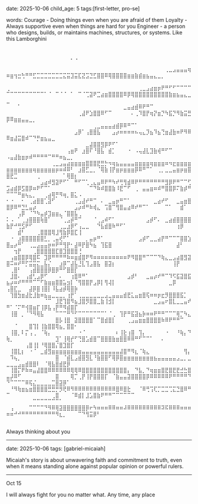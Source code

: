 date: 2025-10-06
child_age: 5
tags:[first-letter, pro-se]


words:
Courage - Doing things even when you are afraid of them
Loyalty - Always supportive even when things are hard for you
Engineer - a person who designs, builds, or maintains machines, structures, or systems. Like this Lamborghini


⠀⠀⠀⠀⠀⠀⠀⠀⠀⠀⠀⠀⠀⠀⠀⠀⠀⠀⠀⠀⠀⠀⠀⠀⠀⠀⠀⠀⠀⠀⠀⠀⠀⠀⠀⠀⠀⠀⠀⠀⠀⠀⠀⠀⠀⠀⠀⠀⠀⠀⠀⠀⠀⠀⠀⠀⠀⠀⠀⠀⠀⠀⠀⠀⠀⠀⡀⢀⠀⠀⠀⠀⠀⠀⠀⠀⠀⠀⠀⠀⠀⠀⠀⠀⠀⠀⠀⠀⠀⠀⠀⠀⠀⠀⠀⠀⠀⠀⠀⠀⠀⠀⠀⠀⠀⠀⠀⠀⠀⠀⠀⠀⠀⠀⠀⠀⠀⠀
⠀⠀⠀⠀⠀⠀⠀⠀⠀⠀⠀⠀⠀⠀⠀⠀⠀⠀⠀⠀⠀⠀⠀⠀⠀⠀⠀⠀⠀⠀⠀⠀⠀⠀⠀⠀⠀⠀⠀⠀⠀⠀⢀⣀⣠⣤⣤⣤⢶⠶⣶⢲⣒⢓⠛⠛⣋⣉⣉⣉⣉⣉⣉⣉⣍⣭⣹⣭⣏⣝⣩⣙⣋⣿⣿⠿⢿⣿⣿⣿⣿⣶⣶⣷⣾⣶⣦⣤⣄⣀⡀⠀⠀⠀⠀⠀⠀⠀⠀⠀⠀⠀⠀⠀⠀⠀⠀⠀⠀⠀⠀⠀⠀⠀⠀⠀⠀⠀
⢀⠀⠀⠀⠀⠀⠀⠀⠀⠀⠀⠀⠀⠀⠀⠀⠀⠀⠀⠀⠀⠀⠀⠀⠀⠀⠀⠀⠀⠀⠀⠀⠀⠀⠀⢀⣀⣠⣴⣶⡶⠟⠛⠋⠋⠉⠉⠉⠉⠉⠉⠉⠉⠉⠉⠉⠉⠉⠉⠁⠈⠀⠉⠈⠈⠀⠁⠀⠉⠈⢉⣽⠟⣉⣴⣶⣿⣿⣿⣿⠿⡿⢿⣿⣿⣿⣿⣿⣿⣿⣿⣿⣷⣶⣦⣤⣄⣀⣀⠀⠀⠀⠀⠀⠀⠀⠀⠀⠀⠀⠀⠀⠀⠀⠀⠀⠀⠀
⠀⠀⠀⠁⠀⠀⠀⠀⠀⠀⠀⠀⠀⠀⠀⠀⠀⠀⠀⠀⠀⠀⠀⠀⠀⠀⠀⠀⠀⠀⠀⣀⣤⣴⣾⠿⠟⠛⠉⠀⠀⠀⠀⠀⠀⠀⠀⠀⠀⠀⠀⠀⠀⠀⠀⠀⠀⠀⠀⠀⠀⠀⠀⠀⠀⠀⠀⠀⢀⣼⠟⣱⣿⣿⠿⠋⠉⠀⠀⠀⠀⠀⠄⢀⠹⣿⡟⢶⡝⣶⡙⠳⣯⡙⠻⣷⣭⣛⡿⠿⣶⣶⣤⣤⣀⡀⠀⠀⠀⠀⠀⠀⠀⠀⠀⠀⠀⠀
⠀⠀⠀⠀⠀⠀⠀⠀⠀⠀⠀⠀⠀⠀⠀⠀⠀⠀⠀⠀⠀⠀⠀⢀⣀⣤⣤⣤⣴⣾⡿⠿⠛⠉⠁⠀⠀⠀⠀⠀⠀⠀⠀⠀⠀⠀⠀⠀⠀⠀⠀⠀⠀⠀⠀⠀⠀⠀⠀⠀⠀⠀⠀⠀⠀⠀⠀⣠⡿⠁⢠⣿⣿⣧⠀⠀⠀⣠⡴⠶⠶⠶⠶⠦⢤⣄⡹⣦⠹⣦⢙⣶⣼⣷⠶⠟⠻⠿⠿⣶⣼⣭⣿⠾⠉⠙⡛⣶⣦⣤⣀⠀⠀⠀⠀⠀⠀⠀
⠀⠀⠀⠀⠀⠀⠀⠀⠀⠀⠀⠀⠀⠀⠀⠀⠀⠀⠀⠀⠀⣀⣼⣿⣿⣻⡿⠟⠋⠁⠀⠀⠀⠀⠀⠀⠀⠀⠀⠀⠀⠀⠀⠀⠀⠀⠀⠀⠀⠀⠀⠀⠀⠀⠀⠀⠀⠀⠀⠀⠀⠀⠀⠀⠀⢠⣶⠟⠀⣰⣿⠏⠘⣿⣧⠀⣾⡁⠀⠀⠀⠐⠀⠠⢤⣼⣇⣹⣷⢾⠛⠋⠉⠀⠀⠀⠀⠀⠠⣤⣼⣷⣶⡶⠾⠛⠛⠛⠛⠉⠛⠛⠶⣦⣀⡀⠀⠀
⠀⠀⠀⠀⠀⠀⠀⠀⠀⠀⠀⠀⢀⣀⣠⣤⣴⣶⣶⣶⣶⣿⣿⣿⣟⣛⡓⠲⢶⣦⣤⣤⣤⣤⣶⣶⣶⣶⢶⣶⣶⣶⠶⠲⣖⣶⣶⣶⣶⣶⣶⣶⣶⣶⣶⣶⢶⣶⣶⣶⣶⣶⡶⠶⠾⠿⠃⠀⣰⣿⣋⣀⡀⠈⢿⣷⢸⡟⣶⡶⣶⣶⣶⡿⠿⠛⠉⠁⠀⢀⡀⣀⣀⣤⣶⡶⣶⣿⣿⣟⣉⠀⠀⠀⠀⠀⢀⠀⠀⠀⠀⠀⠀⠁⢿⣿⡆⠀
⠀⠀⠀⠀⠀⠀⠀⠀⠀⣠⣴⠾⣻⣽⠟⠋⠁⠀⠛⠋⠉⢁⢀⣄⣤⠿⠟⠛⠳⠞⢛⢻⣾⠿⠟⠛⠛⠛⠛⠛⠛⠛⣻⡿⠟⠛⠉⠉⢋⣩⣴⣾⡿⣫⣿⡿⠶⠟⠋⠉⠁⠀⠀⠀⠀⠀⠀⠀⠀⠀⠀⠉⠙⠷⠾⣿⣿⣷⠸⣟⠉⠋⠀⢀⠀⣤⣤⣶⠶⠾⠛⣿⣿⡿⠍⣷⡾⠛⠉⠉⠉⠛⣶⢦⣄⡀⠀⠀⢀⣴⢿⡛⠻⢶⡀⣿⣅⠠
⠂⠐⠀⠀⠂⠀⢀⣴⣿⣿⢁⣽⠋⠀⠀⠀⠀⠀⢀⣠⣼⠞⠛⠉⠀⠄⠀⣀⣤⡶⠛⠉⠁⠀⠀⠀⠀⠀⠀⣀⣴⠞⠋⠀⠀⣀⣤⣶⣿⣿⡿⠿⠛⣙⣃⣤⡴⠀⠀⠀⠀⠀⠀⠀⠀⠀⠀⣠⡴⠾⠛⠷⢾⣄⠀⢩⣿⠉⢻⣿⣤⣴⠿⠞⠛⠉⠁⠀⠀⠀⠀⠉⠁⠀⠀⣾⠁⠀⠀⠀⠀⢠⡿⠀⠈⠙⠳⣤⡾⣹⣶⣶⣄⠈⣿⣿⣧⢀
⠅⠠⠀⠁⢀⣰⣿⣿⣿⢷⣿⠁⠀⠀⠈⢀⣠⡾⠛⠉⠀⠀⠀⠈⢀⣠⠾⠋⠁⠀⠀⠀⠀⠀⠀⠀⠀⣠⡾⠋⠄⠀⣀⣴⣾⣿⣿⣿⣿⣷⡟⠚⢛⣫⠟⠋⠀⠀⠀⠀⠀⠀⠀⢀⣀⣰⡿⠋⢠⣀⣀⠀⠀⠙⣧⣾⣿⠷⠛⠋⠁⠀⠀⠀⠀⠀⠀⠀⠀⠀⠀⠀⠀⠀⢰⡿⠀⠀⠀⠀⠀⣾⠃⠀⠀⠀⢀⣿⣿⣿⢿⣸⢻⣷⡿⣿⣏⢸
⠀⠐⠀⣰⣿⣿⣿⣿⣿⣿⣃⡀⢀⣤⢞⠋⠁⠀⠀⠀⠀⡀⣤⡶⠛⠁⠀⠀⠀⠀⠀⠀⠀⠀⠀⣠⡾⠋⣀⣀⣴⡟⠛⠉⠉⠉⣿⣿⣱⣿⣤⡴⠛⠁⠀⢀⣀⣠⣤⣤⡶⠶⠟⠛⢻⡟⠂⣼⠿⡟⣿⠳⣦⠀⢹⣯⣿⠀⠀⠀⠀⠀⠀⠀⠀⠀⠀⠀⠀⠀⠀⠀⠀⠀⣼⠃⠀⠀⠀⠀⢲⡟⠀⠀⠀⢀⣿⣿⣿⣿⣿⣏⣿⣹⣿⣿⣿⢘
⠀⢠⣶⣿⣿⡿⢿⣿⠯⠀⣹⡿⠛⠛⠛⠛⠷⠶⣶⣾⣿⠟⠻⠶⠶⠶⠶⠶⠶⠶⠶⠶⠟⠻⣿⣿⠛⠉⠉⠉⠙⢷⣄⣀⣠⣴⣿⣻⣽⣿⠭⠶⠞⠛⡋⣭⣭⣍⣀⣧⡌⠀⠀⣰⡿⠉⣼⣧⣘⣇⢹⣠⣿⣧⠀⣿⣽⡆⠀⠀⠀⠀⠀⠀⠀⠀⠀⠀⠀⠀⠀⠀⠀⢸⡟⠀⠀⠀⠀⢀⣿⠃⠀⠀⢠⣾⣿⣿⣿⡿⣿⡿⠛⠋⣿⣿⡏⠀
⠀⣸⣿⠄⠀⢠⣾⢃⣠⡿⠋⠀⠀⠀⠄⠀⠀⢰⣿⠿⠛⠁⠀⠀⠀⠀⠀⠀⠀⠀⠀⠀⣠⡾⠃⠀⠀⣀⣤⡴⠞⠛⠉⠹⠫⣯⣽⣿⣯⣦⡴⠶⠞⠛⠛⠛⠉⠉⠋⣷⣶⣶⣿⣿⣥⣲⡇⠈⢻⣿⣿⡟⣠⡿⡇⢻⢼⡇⠀⠀⠀⠀⠀⠀⠀⠀⠀⠀⠀⠀⠀⠀⣀⡿⠀⠀⠀⠀⢠⣿⣏⣀⠀⠀⣼⡿⣿⢸⣿⡇⠸⣧⣴⡾⢿⣿⡷⠀
⠀⢹⣿⣳⣶⣼⣗⣸⣷⠶⣦⣤⣀⣀⣀⡀⢰⡟⠁⢀⣀⣀⣀⣀⣀⣀⣠⣀⣤⣤⣤⣾⣟⣅⣤⣶⣿⢯⠶⠶⡶⣖⡻⣿⣿⣿⣯⡁⠀⠀⠀⠀⠀⠀⠀⠀⠀⠀⠀⠈⠉⠀⣸⣟⢹⣿⠻⣦⣸⣿⡻⣿⣿⣀⣷⢸⣺⡇⠀⠀⠀⠀⠀⠀⠀⠀⠀⠀⣀⣠⣤⠖⣿⣇⣀⣀⣤⠞⠛⠁⠈⠍⠛⢺⣿⣶⡏⢸⡿⣧⢠⡟⠛⠻⣾⣿⡏⠀
⠀⢸⣿⠀⡀⠈⠙⠻⢿⣧⠀⠀⠀⠉⠉⠉⠛⠙⠋⠉⠉⠉⠉⠉⠉⠉⠁⠈⢀⠀⢹⡟⠛⣯⣽⣦⡷⠶⠶⠟⠛⠛⠉⠉⠉⢿⡉⠳⣄⠀⠀⠀⠀⠀⠀⠀⠀⠀⠀⠀⠀⠀⣿⡧⢸⣿⠀⣽⣿⣿⣿⣿⠁⠉⣿⣾⣿⡇⠀⠀⠀⢀⣠⣤⣶⣶⣿⣿⣿⣿⠷⠿⠟⠛⠛⠉⠀⠀⠀⠀⠈⠀⠀⠀⣿⢹⡇⢸⣷⣿⣿⢿⣦⡀⣿⣿⠂⠀
⠀⢸⣿⡀⠇⡍⢠⢀⠀⠈⢷⡄⠀⠀⠀⠀⠀⠀⠀⠐⠈⠀⠀⠀⠀⠀⠀⠀⠀⠆⢸⣗⢰⣿⠀⢹⡄⠀⠀⠀⠀⠀⠐⠀⠀⠘⢷⡄⠙⢷⡀⠀⠀⠀⠀⠀⠀⠀⠀⠀⠀⠀⣹⠁⢸⢿⡞⠋⢙⣿⣡⣾⣿⠉⣿⣿⣿⣷⣶⣿⣿⠿⠿⠛⠋⠉⠉⠁⠀⠀⠄⠀⠀⠀⠀⠀⠀⠀⠀⠀⠀⠀⠀⢠⣿⢸⡇⠘⢿⣿⣿⡌⣿⣹⣿⡏⠀⠀
⠀⢸⣿⣇⡆⠀⠐⠈⠀⣀⣾⣻⣶⣶⣶⣶⣶⣶⣶⣶⣤⣤⣤⣤⣤⣤⣤⣤⣤⣤⣼⣿⠛⠻⣆⠈⢷⣄⠀⠀⠀⠀⠀⠀⠀⠀⠀⢻⡄⠀⠹⢦⡀⠀⠀⠀⠀⠀⠀⠀⠀⠀⣿⠀⠈⣾⣇⣠⣾⣿⣻⣇⠘⣷⣿⣿⠋⢿⡿⣿⣶⣶⣶⣶⣶⣶⣶⣶⣦⣤⣤⣤⣤⣤⣠⣀⡀⣀⣀⣀⣀⣠⣤⣾⣿⣿⠇⠀⠈⢿⣧⣿⣾⣟⡿⠀⠀⠀
⠀⢸⣿⡍⠟⠷⠶⣤⣼⣿⣿⠿⠿⠿⠿⠿⠿⢿⢿⠿⣿⣿⣿⣿⣿⣿⣿⣿⣿⣿⣿⣿⡄⠀⠙⣧⡀⠙⢶⣶⣶⣿⣟⣿⣟⣟⣚⣓⣿⣤⡼⠿⠋⠀⠀⠀⠀⠀⠀⠀⠀⠀⣿⠀⠀⠀⢿⡉⢀⡟⢸⡟⣿⣿⣿⡏⠀⠈⣷⣤⣤⣽⣿⣿⣿⣿⡿⠿⠿⠿⠿⠿⠟⠛⠛⠛⠛⠙⠙⠉⠉⠉⠉⠿⢯⣌⣀⣀⣀⣀⣉⣿⣽⡿⠁⠀⠀⠀
⠀⠘⠻⢷⣶⣦⣶⣿⣿⣿⣿⣛⣛⡛⡻⢟⠿⠻⠿⠿⠿⠿⠿⠿⠿⠿⠿⠿⠿⣿⠿⣿⣗⠀⠀⠈⠿⢛⢩⢏⡉⣉⣉⢉⣍⣙⣿⠿⠛⠉⠀⠀⠀⠀⠀⠀⠀⠀⠀⠀⠀⢀⣿⠀⠀⠀⠈⠿⣾⡇⣸⣡⣿⣷⠟⠛⠛⠉⠉⠉⠉⠉⠉⠀⠀⠀⠀⠀⠀⠀⠀⠀⠀⠀⠀⠀⠀⠀⠀⠀⠀⠀⠀⠀⠀⠉⠉⠉⠉⠉⠉⠉⠁⠀⠀⠀⠀⠀
⠀⢠⠀⠀⠀⠀⠉⠉⠉⠉⠙⠻⠿⢿⣽⣿⣿⣿⣿⣿⣿⡿⠖⠳⠶⠶⠶⠿⠿⠶⠶⠼⠿⠿⠿⠿⠿⠿⠿⠿⠿⠽⠯⠿⠿⠿⠶⠶⠶⠶⠶⠚⠚⠛⠛⠛⠛⠛⠛⠛⠛⠛⠻⣆⡀⠀⠀⠀⠉⠙⢻⣭⡿⠃⠀⠀⠀⠀⠀⠀⠀⠀⠀⠀⠀⠀⠀⠀⠀⠀⠀⠀⠀⠀⠀⠀⠀⠀⠀⠀⠀⠀⠀⠀⠀⠀⠀⠀⠀⠀⠀⠀⠀⠀⠀⠀⠀⠀


Always thinking about you

---------------------------------------------------------------------------------------------------------------------------------------------

date: 2025-10-06
tags: [gabriel-micaiah]

Micaiah's story is about unwavering faith and commitment to truth, even when it means standing alone against popular opinion or powerful rulers.



-------------------------
Oct 15

I will always fight for you no matter what. Any time, any place
